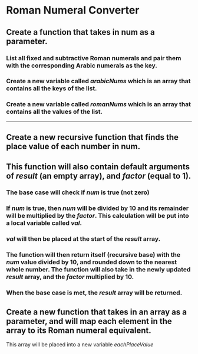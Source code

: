 # Roman Numeral Converter

## Create a function that takes in num as a parameter.

### List all fixed and subtractive Roman numerals and pair them with the corresponding Arabic numerals as the key.

### Create a new variable called *arabicNums* which is an array that contains all the keys of the list.

### Create a new variable called *romanNums* which is an array that contains all the values of the list.
---------------------------
## Create a new recursive function that finds the place value of each number in num.

## This function will also contain default arguments of *result* (an empty array), and *factor* (equal to 1).

### The base case will check if *num* is true (not zero)

### If *num* is true, then *num* will be divided by 10 and its remainder will be multiplied by the *factor*. This calculation will be put into a local variable called *val*.

### *val* will then be placed at the start of the *result* array.

### The function will then return itself (recursive base) with the *num* value divided by 10, and rounded down to the nearest whole number. The function will also take in the newly updated *result* array, and the *factor* multiplied by 10.

### When the base case is met, the *result* array will be returned.

## Create a new function that takes in an array as a parameter, and will map each element in the array to its Roman numeral equivalent. 

This array will be placed into a new variable *eachPlaceValue*